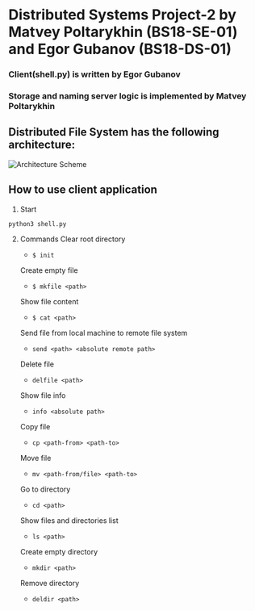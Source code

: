 # Distributed Systems Project-2 by Matvey Poltarykhin (BS18-SE-01) and Egor Gubanov (BS18-DS-01)

### Client(shell.py) is written by Egor Gubanov
### Storage and naming server logic is implemented by Matvey Poltarykhin

## Distributed File System has the following architecture:
![Architecture Scheme](https://lux.loli.net/2020/10/13/2020-10-13-07-52-00240ac1e846cfb221.png)

## How to use client application
1. Start
```
python3 shell.py
```
2. Commands
   Clear root directory
   - `$ init`
   
   Create empty file
   - `$ mkfile <path>`
     
   Show file content
   - `$ cat <path>`
   
   Send file from local machine to remote file system
   - `send <path> <absolute remote path>`
     
   Delete file
   - `delfile <path>`
   
   Show file info
   - `info <absolute path>`
     
   Copy file
   - `cp <path-from> <path-to>`
     
   Move file
   - `mv <path-from/file> <path-to>`
     
   Go to directory
   - `cd <path>`
     
   Show files and directories list
   - `ls <path>`
     
   Create empty directory
   - `mkdir <path>`
     
   Remove directory
   - `deldir <path>`

